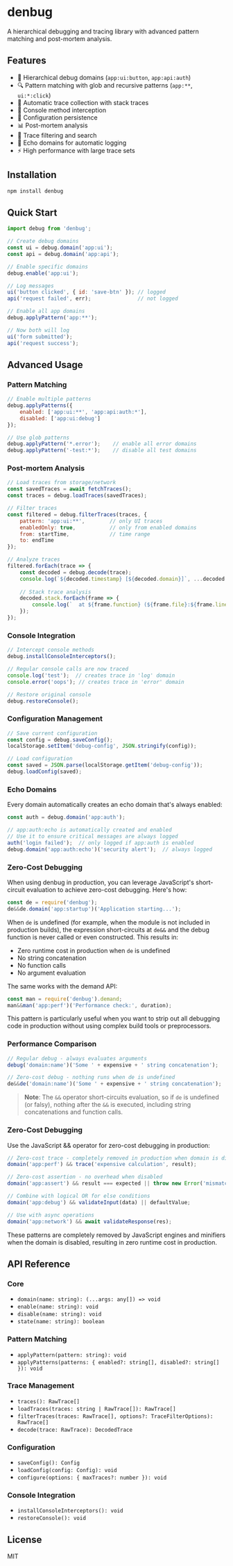 # denbug

A hierarchical debugging and tracing library with advanced pattern matching and post-mortem analysis.

## Features

- 🌳 Hierarchical debug domains (`app:ui:button`, `app:api:auth`)
- 🔍 Pattern matching with glob and recursive patterns (`app:**`, `ui:*:click`)
- 📝 Automatic trace collection with stack traces
- 🔄 Console method interception
- 💾 Configuration persistence
- 📊 Post-mortem analysis
- 🔬 Trace filtering and search
- 🎯 Echo domains for automatic logging
- ⚡ High performance with large trace sets

## Installation

```bash
npm install denbug
```

## Quick Start

```javascript
import debug from 'denbug';

// Create debug domains
const ui = debug.domain('app:ui');
const api = debug.domain('app:api');

// Enable specific domains
debug.enable('app:ui');

// Log messages
ui('button clicked', { id: 'save-btn' }); // logged
api('request failed', err);               // not logged

// Enable all app domains
debug.applyPattern('app:**');

// Now both will log
ui('form submitted');
api('request success');
```

## Advanced Usage

### Pattern Matching

```javascript
// Enable multiple patterns
debug.applyPatterns({
    enabled: ['app:ui:**', 'app:api:auth:*'],
    disabled: ['app:ui:debug']
});

// Use glob patterns
debug.applyPattern('*.error');    // enable all error domains
debug.applyPattern('-test:*');    // disable all test domains
```

### Post-mortem Analysis

```javascript
// Load traces from storage/network
const savedTraces = await fetchTraces();
const traces = debug.loadTraces(savedTraces);

// Filter traces
const filtered = debug.filterTraces(traces, {
    pattern: 'app:ui:**',        // only UI traces
    enabledOnly: true,           // only from enabled domains
    from: startTime,             // time range
    to: endTime
});

// Analyze traces
filtered.forEach(trace => {
    const decoded = debug.decode(trace);
    console.log(`${decoded.timestamp} [${decoded.domain}]`, ...decoded.args);
    
    // Stack trace analysis
    decoded.stack.forEach(frame => {
        console.log(`  at ${frame.function} (${frame.file}:${frame.line})`);
    });
});
```

### Console Integration

```javascript
// Intercept console methods
debug.installConsoleInterceptors();

// Regular console calls are now traced
console.log('test');  // creates trace in 'log' domain
console.error('oops'); // creates trace in 'error' domain

// Restore original console
debug.restoreConsole();
```

### Configuration Management

```javascript
// Save current configuration
const config = debug.saveConfig();
localStorage.setItem('debug-config', JSON.stringify(config));

// Load configuration
const saved = JSON.parse(localStorage.getItem('debug-config'));
debug.loadConfig(saved);
```

### Echo Domains

Every domain automatically creates an echo domain that's always enabled:

```javascript
const auth = debug.domain('app:auth');

// app:auth:echo is automatically created and enabled
// Use it to ensure critical messages are always logged
auth('login failed');  // only logged if app:auth is enabled
debug.domain('app:auth:echo')('security alert');  // always logged
```

### Zero-Cost Debugging

When using denbug in production, you can leverage JavaScript's short-circuit evaluation to achieve zero-cost debugging. Here's how:

```js
const de = require('denbug');
de&&de.domain('app:startup')('Application starting...');
```

When `de` is undefined (for example, when the module is not included in production builds), the expression short-circuits at `de&&` and the debug function is never called or even constructed. This results in:

- Zero runtime cost in production when `de` is undefined
- No string concatenation
- No function calls
- No argument evaluation

The same works with the demand API:

```js
const man = require('denbug').demand;
man&&man('app:perf')('Performance check:', duration);
```

This pattern is particularly useful when you want to strip out all debugging code in production without using complex build tools or preprocessors.

### Performance Comparison

```js
// Regular debug - always evaluates arguments
debug('domain:name')('Some ' + expensive + ' string concatenation');

// Zero-cost debug - nothing runs when de is undefined
de&&de('domain:name')('Some ' + expensive + ' string concatenation');
```

> **Note**: The `&&` operator short-circuits evaluation, so if `de` is undefined (or falsy), nothing after the `&&` is executed, including string concatenations and function calls.

### Zero-Cost Debugging

Use the JavaScript && operator for zero-cost debugging in production:

```javascript
// Zero-cost trace - completely removed in production when domain is disabled
domain('app:perf') && trace('expensive calculation', result);

// Zero-cost assertion - no overhead when disabled
domain('app:assert') && result === expected || throw new Error('mismatch');

// Combine with logical OR for else conditions
domain('app:debug') && validateInput(data) || defaultValue;

// Use with async operations
domain('app:network') && await validateResponse(res);
```

These patterns are completely removed by JavaScript engines and minifiers when the domain is disabled, resulting in zero runtime cost in production.

## API Reference

### Core
- `domain(name: string): (...args: any[]) => void`
- `enable(name: string): void`
- `disable(name: string): void`
- `state(name: string): boolean`

### Pattern Matching
- `applyPattern(pattern: string): void`
- `applyPatterns(patterns: { enabled?: string[], disabled?: string[] }): void`

### Trace Management
- `traces(): RawTrace[]`
- `loadTraces(traces: string | RawTrace[]): RawTrace[]`
- `filterTraces(traces: RawTrace[], options?: TraceFilterOptions): RawTrace[]`
- `decode(trace: RawTrace): DecodedTrace`

### Configuration
- `saveConfig(): Config`
- `loadConfig(config: Config): void`
- `configure(options: { maxTraces?: number }): void`

### Console Integration
- `installConsoleInterceptors(): void`
- `restoreConsole(): void`

## License

MIT